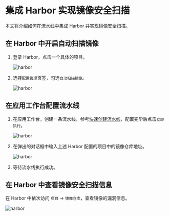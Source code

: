 # 集成 Harbor 实现镜像安全扫描

本文将介绍如何在流水线中集成 Harbor 并实现镜像安全扫描。

## 在 Harbor 中开启自动扫描镜像

1. 登录 Harbor，点击一个具体的项目。

    ![harbor](https://docs.daocloud.io/daocloud-docs-images/docs/amamba/images/harbor01.png)

2. 选择`配置管理`页签，勾选`自动扫描镜像`。

    ![harbor](https://docs.daocloud.io/daocloud-docs-images/docs/amamba/images/harbor02.png)

## 在应用工作台配置流水线

1. 在应用工作台，创建一条流水线，参考[快速创建流水线](deploy-pipeline.md)，配置完毕后点击`立即执行`。

    ![harbor](https://docs.daocloud.io/daocloud-docs-images/docs/amamba/images/harbor03.png)

1. 在弹出的对话框中输入上述 Harbor 配置的项目中的镜像仓库地址。

    ![harbor](https://docs.daocloud.io/daocloud-docs-images/docs/amamba/images/harbor04.png)

1. 等待流水线执行成功。

## 在 Harbor 中查看镜像安全扫描信息

在 Harbor 中依次访问 `项目` -> `镜像仓库`，查看镜像的漏洞信息。

![harbor](https://docs.daocloud.io/daocloud-docs-images/docs/amamba/images/harbor05.png)
